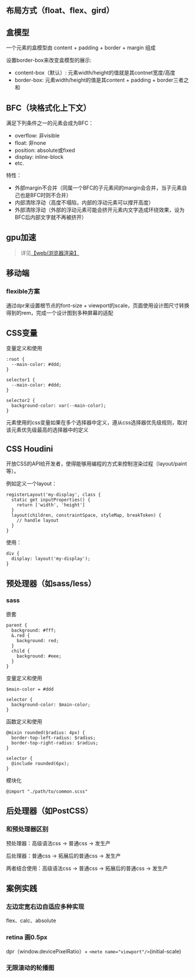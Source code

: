 
## 布局方式（float、flex、gird）

## 盒模型

一个元素的盒模型由 content + padding + border + margin 组成

设置border-box来改变盒模型的展示:

- content-box（默认）: 元素width/height的值就是其contnet宽度/高度
- border-box: 元素width/height的值是其content + padding + border三者之和

## BFC（块格式化上下文）

满足下列条件之一的元素会成为BFC：

- overflow: 非visible 
- float: 非none 
- position: absolute或fixed
- display: inline-block
- etc.

特性：

- 外部margin不合并（同属一个BFC的子元素间的margin会合并，当子元素自己也是BFC时则不合并）
- 内部清除浮动（高度不塌陷，内部的浮动元素可以撑开高度）
- 外部清除浮动（外部的浮动元素可能会挤开元素内文字造成环绕效果，设为BFC后内部文字就不再被挤开）



## gpu加速

> 详见[【web/浏览器渲染】](/web/browser?id=gpu加速)

## 移动端

### flexible方案

通过dpr来设置根节点的font-size + viewport的scale，页面使用设计图尺寸转换得到的rem，完成一个设计图到多种屏幕的适配

## CSS变量

变量定义和使用

    :root {
      --main-color: #ddd;
    }

    selector1 {
      --main-color: #ddd;
    }

    selector2 {
      background-color: var(--main-color);
    }

元素使用的css变量如果在多个选择器中定义，遵从css选择器优先级规则，取对该元素优先级最高的选择器中的定义

## CSS Houdini

开放CSS的API给开发者，使得能够用编程的方式来控制渲染过程（layout/paint等）。

例如定义一个layout：

    registerLayout('my-display', class {
      static get inputProperties() {
        return ['width', 'height']
      }
      layout(children, constraintSpace, styleMap, breakToken) {
        // handle layout
      }
    }

使用：

    div {
      display: layout('my-display');
    }

## 预处理器（如sass/less）

### sass

  嵌套

    parent {
      background: #fff;
      &.red {
        background: red;
      }
      child {
        background: #eee;
      }
    }

变量定义和使用

    $main-color = #ddd

    selector {
      background-color: $main-color;
    }

函数定义和使用

    @mixin rounded($radius: 4px) {
      border-top-left-radius: $radius;
      border-top-right-radius: $radius;
    }

    selector {
      @include rounded(6px);
    }

模块化

    @import "./path/to/common.scss"

## 后处理器（如PostCSS）

### 和预处理器区别

预处理器：高级语法css -> 普通css -> 发生产

后处理器：普通css -> 拓展后的普通css -> 发生产

两者结合使用：高级语法css -> 普通css -> 拓展后的普通css -> 发生产

## 案例实践

### 左边定宽右边自适应多种实现

flex、calc、absolute

### retina 画0.5px

dpr（window.devicePixelRatio）+ `<mete name="viewport"/>`(initial-scale)

### 无限滚动的轮播图